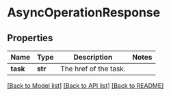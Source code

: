 # AsyncOperationResponse

## Properties
Name | Type | Description | Notes
------------ | ------------- | ------------- | -------------
**task** | **str** | The href of the task. | 

[[Back to Model list]](../README.md#documentation-for-models) [[Back to API list]](../README.md#documentation-for-api-endpoints) [[Back to README]](../README.md)


